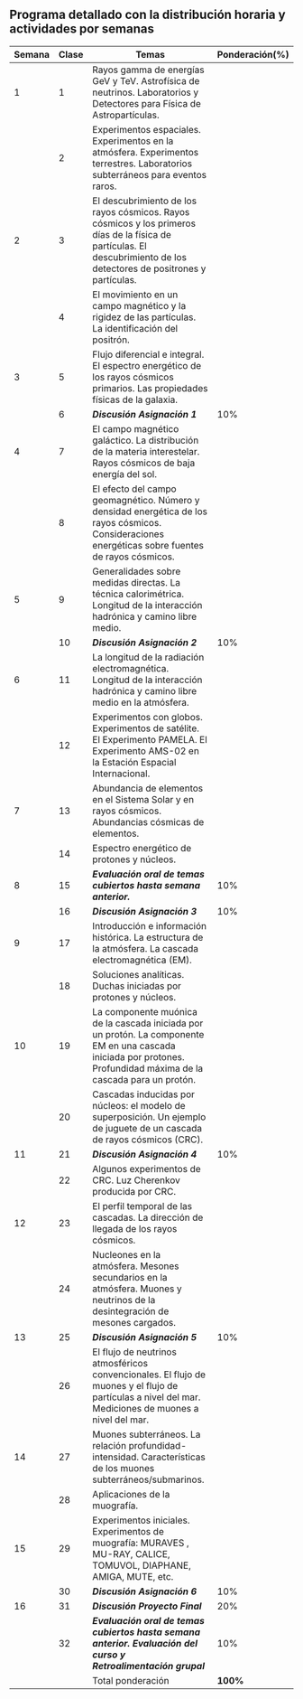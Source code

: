 ## Programa detallado con la distribución horaria y actividades por semanas

| Semana | Clase | Temas | Ponderación(%) |
|--|--|--|--|
| 1 | 1 | Rayos gamma de energías GeV y TeV. Astrofísica de neutrinos. Laboratorios y Detectores para Física de Astropartículas. | |
|  | 2 | Experimentos espaciales. Experimentos en la atmósfera. Experimentos terrestres. Laboratorios subterráneos para eventos raros. | |
| 2 | 3 | El descubrimiento de los rayos cósmicos. Rayos cósmicos y los primeros días de la física de partículas. El descubrimiento de los detectores de positrones y partículas.  | |
|  | 4 | El movimiento en un campo magnético y la rigidez de las partículas. La identificación del positrón. | |
| 3 | 5 | Flujo diferencial e integral. El espectro energético de los rayos cósmicos primarios. Las propiedades físicas de la galaxia.  | |
|  | 6 | _**Discusión Asignación 1**_ | 10% |
| 4 | 7 | El campo magnético galáctico. La distribución de la materia interestelar. Rayos cósmicos de baja energía del sol. | |
|  | 8 | El efecto del campo geomagnético. Número y densidad energética de los rayos cósmicos. Consideraciones energéticas sobre fuentes de rayos cósmicos. | |
| 5 | 9 | Generalidades sobre medidas directas. La técnica calorimétrica. Longitud de la interacción hadrónica y camino libre medio.  | |
|  | 10 | _**Discusión Asignación 2**_ | 10% |
| 6 | 11 | La longitud de la radiación electromagnética. Longitud de la interacción hadrónica y camino libre medio en la atmósfera. | |
|  | 12 | Experimentos con globos. Experimentos de satélite. El Experimento PAMELA. El Experimento AMS-02 en la Estación Espacial Internacional. | |
| 7 | 13 | Abundancia de elementos en el Sistema Solar y en rayos cósmicos. Abundancias cósmicas de elementos.  | |
|  | 14 | Espectro energético de protones y núcleos. | |
| 8 | 15 | _**Evaluación oral de temas cubiertos hasta semana anterior.**_ | 10% |
|  | 16 | _**Discusión Asignación 3**_ | 10% |
| 9 | 17 | Introducción e información histórica. La estructura de la atmósfera. La cascada electromagnética (EM).  | |
|  | 18 | Soluciones analíticas. Duchas iniciadas por protones y núcleos. | |
| 10 | 19 | La componente muónica de la cascada iniciada por un protón. La componente EM en una cascada iniciada por protones. Profundidad máxima de la cascada para un protón.  | |
|  | 20 | Cascadas inducidas por núcleos: el modelo de superposición. Un ejemplo de juguete de un cascada de rayos cósmicos (CRC).  | |
| 11 | 21 | _**Discusión Asignación 4**_ | 10% |
|  | 22 | Algunos experimentos de CRC. Luz Cherenkov producida por CRC.  | |
| 12 | 23 | El perfil temporal de las cascadas. La dirección de llegada de los rayos cósmicos. | |
|  | 24 | Nucleones en la atmósfera. Mesones secundarios en la atmósfera. Muones y neutrinos de la desintegración de mesones cargados.  | |
| 13 | 25 | _**Discusión Asignación 5**_ | 10% |
|  | 26 | El flujo de neutrinos atmosféricos convencionales. El flujo de muones y el flujo de partículas a nivel del mar. Mediciones de muones a nivel del mar.  | |
| 14 | 27 | Muones subterráneos. La relación profundidad-intensidad. Características de los muones subterráneos/submarinos.  | |
|  | 28 | Aplicaciones de la muografía. | |
| 15 | 29 | Experimentos iniciales. Experimentos de muografía:  MURAVES , MU-RAY, CALICE, TOMUVOL, DIAPHANE, AMIGA, MUTE, etc. | |
|  | 30 | _**Discusión Asignación 6**_ | 10% |
| 16 | 31 | _**Discusión Proyecto Final**_ | 20% |
|  | 32 | _**Evaluación oral de temas cubiertos hasta semana anterior. Evaluación del curso y Retroalimentación grupal**_ | 10% |
| | | Total ponderación | **100%** |
